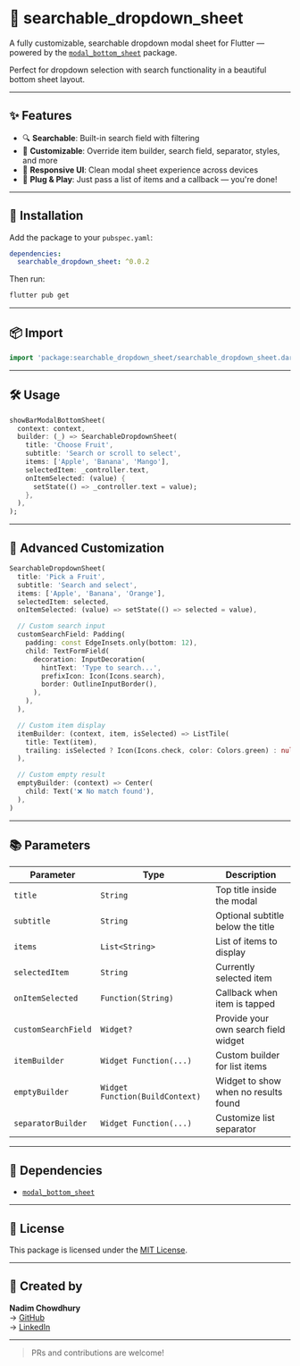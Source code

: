 
# 🧺 searchable_dropdown_sheet

A fully customizable, searchable dropdown modal sheet for Flutter — powered by the [`modal_bottom_sheet`](https://pub.dev/packages/modal_bottom_sheet) package.

Perfect for dropdown selection with search functionality in a beautiful bottom sheet layout.

---

## ✨ Features

- 🔍 **Searchable**: Built-in search field with filtering
- 🎨 **Customizable**: Override item builder, search field, separator, styles, and more
- 📱 **Responsive UI**: Clean modal sheet experience across devices
- 🧩 **Plug & Play**: Just pass a list of items and a callback — you're done!

---

## 🚀 Installation

Add the package to your `pubspec.yaml`:

```yaml
dependencies:
  searchable_dropdown_sheet: ^0.0.2
```

Then run:

```bash
flutter pub get
```

---

## 📦 Import

```dart
import 'package:searchable_dropdown_sheet/searchable_dropdown_sheet.dart';
```

---

## 🛠️ Usage

```dart
showBarModalBottomSheet(
  context: context,
  builder: (_) => SearchableDropdownSheet(
    title: 'Choose Fruit',
    subtitle: 'Search or scroll to select',
    items: ['Apple', 'Banana', 'Mango'],
    selectedItem: _controller.text,
    onItemSelected: (value) {
      setState(() => _controller.text = value);
    },
  ),
);
```

---

## 🎯 Advanced Customization

```dart
SearchableDropdownSheet(
  title: 'Pick a Fruit',
  subtitle: 'Search and select',
  items: ['Apple', 'Banana', 'Orange'],
  selectedItem: selected,
  onItemSelected: (value) => setState(() => selected = value),

  // Custom search input
  customSearchField: Padding(
    padding: const EdgeInsets.only(bottom: 12),
    child: TextFormField(
      decoration: InputDecoration(
        hintText: 'Type to search...',
        prefixIcon: Icon(Icons.search),
        border: OutlineInputBorder(),
      ),
    ),
  ),

  // Custom item display
  itemBuilder: (context, item, isSelected) => ListTile(
    title: Text(item),
    trailing: isSelected ? Icon(Icons.check, color: Colors.green) : null,
  ),

  // Custom empty result
  emptyBuilder: (context) => Center(
    child: Text('❌ No match found'),
  ),
)
```

---

## 📚 Parameters

| Parameter            | Type                         | Description                                           |
|----------------------|------------------------------|-------------------------------------------------------|
| `title`              | `String`                     | Top title inside the modal                           |
| `subtitle`           | `String`                     | Optional subtitle below the title                    |
| `items`              | `List<String>`               | List of items to display                             |
| `selectedItem`       | `String`                     | Currently selected item                              |
| `onItemSelected`     | `Function(String)`           | Callback when item is tapped                         |
| `customSearchField`  | `Widget?`                    | Provide your own search field widget                 |
| `itemBuilder`        | `Widget Function(...)`       | Custom builder for list items                        |
| `emptyBuilder`       | `Widget Function(BuildContext)` | Widget to show when no results found              |
| `separatorBuilder`   | `Widget Function(...)`       | Customize list separator                             |

---

## 📌 Dependencies

- [`modal_bottom_sheet`](https://pub.dev/packages/modal_bottom_sheet)

---

## 📄 License

This package is licensed under the [MIT License](LICENSE).

---

## 💙 Created by

**Nadim Chowdhury**  
→ [GitHub](https://github.com/DevNadimm)  
→ [LinkedIn](https://www.linkedin.com/in/devnadimm/)

---

> PRs and contributions are welcome!
